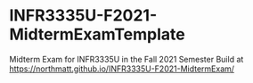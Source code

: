# INFR3335U-F2021-MidtermExamTemplate

Midterm Exam for INFR3335U in the Fall 2021 Semester
Build at https://northmatt.github.io/INFR3335U-F2021-MidtermExam/

